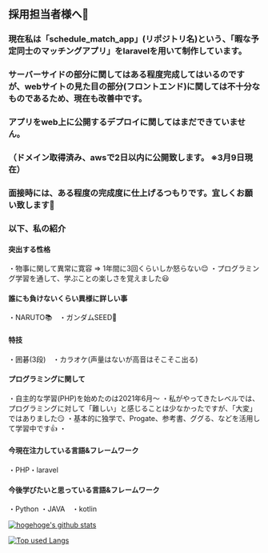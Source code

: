 ## 採用担当者様へ:bow:

### 現在私は「schedule_match_app」(リポジトリ名)という、「暇な予定同士のマッチングアプリ」をlaravelを用いて制作しています。

### サーバーサイドの部分に関してはある程度完成してはいるのですが、webサイトの見た目の部分(フロントエンド)に関しては不十分なものであるため、現在も改善中です。


### アプリをweb上に公開するデプロイに関してはまだできていません。
### （ドメイン取得済み、awsで2日以内に公開致します。 ※3月9日現在）

### 面接時には、ある程度の完成度に仕上げるつもりです。宜しくお願い致します:bow:

### 以下、私の紹介



#### 突出する性格
・物事に関して異常に寛容 => 1年間に3回くらいしか怒らない:relieved:
 ・プログラミング学習を通して、学ぶことの楽しさを覚えました:smiley:

#### 誰にも負けないくらい異様に詳しい事
・NARUTO:books:　・ガンダムSEED:japanese_goblin:

#### 特技
・囲碁(3段)　・カラオケ(声量はないが高音はそこそこ出る)

#### プログラミングに関して
・自主的な学習(PHP)を始めたのは2021年6月～
・私がやってきたレベルでは、プログラミングに対して「難しい」と感じることは少なかったですが、「大変」ではありました:smirk:
・基本的に独学で、Progate、参考書、ググる、などを活用して学習中です:thumbsup:
・

#### 今現在注力している言語&フレームワーク
・PHP・laravel

#### 今後学びたいと思っている言語&フレームワーク
・Python ・JAVA　・kotlin

<!-- リポジトリステータス -->
[![hogehoge's github stats](https://github-readme-stats.vercel.app/api?username=Shyousei7610&hide=contribs&count_private=true&show_icons=true&theme=tokyonight)](https://github.com/Shyousei7610/)

<!-- ソースコード統計 -->
[![Top used Langs](https://github-readme-stats.vercel.app/api/top-langs/?username=Shyousei7610&layout=compact&theme=tokyonight)](https://github.com/Shyousei7610/)



<!--
**Shyousei7610/Shyousei7610** is a ✨ _special_ ✨ repository because its `README.md` (this file) appears on your GitHub profile.

Here are some ideas to get you started:

- 🔭 I’m currently working on ...
- 🌱 I’m currently learning ...
- 👯 I’m looking to collaborate on ...
- 🤔 I’m looking for help with ...
- 💬 Ask me about ...
- 📫 How to reach me: ...
- 😄 Pronouns: ...
- ⚡ Fun fact: ...
-->
